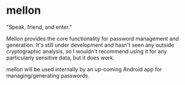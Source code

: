 mellon
======

"Speak, friend, and enter."

Mellon provides the core functionality for password management and generation.
It's still under development and hasn't seen any outside cryptographic analysis,
so I wouldn't recommend using it for any particularly sensitive data, but it does
work.

mellon will be used internally by an up-coming Android app for managing/generating
passwords.
